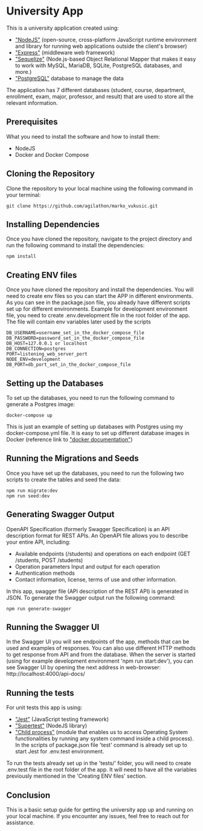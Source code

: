# University App

This is a university application created using:

- ["NodeJS"](https://nodejs.org/en/docs/) (open-source, cross-platform JavaScript runtime environment and library for running web applications outside the client's browser)
- ["Express"](https://expressjs.com) (middleware web framework)
- ["Sequelize"](https://sequelize.org) (Node.js-based Object Relational Mapper that makes it easy to work with MySQL, MariaDB, SQLite, PostgreSQL databases, and more.)
- ["PostgreSQL"](https://www.postgresql.org/docs/) database to manage the data 

The application has 7 different databases (student, course, department, enrollment, exam, major, professor, and result) that are used to store all the relevant information.

## Prerequisites

What you need to install the software and how to install them:

 - NodeJS
 - Docker and Docker Compose

## Cloning the Repository
Clone the repository to your local machine using the following command in your terminal:

    git clone https://github.com/agilathon/marko_vukusic.git

## Installing Dependencies
Once you have cloned the repository, navigate to the project directory and run the following command to install the dependencies:

    npm install

## Creating ENV files
Once you have cloned the repository and install the dependencies. You will need to create env files so you can start the APP in different environments.
As you can see in the package.json file, you already have different scripts set up for different environments.
Example for development environment file, you need to create .env.development file in the root folder of the app. 
The file will contain env variables later used by the scripts

    DB_USERNAME=username_set_in_the_docker_compose_file 
    DB_PASSWORD=password_set_in_the_docker_compose_file 
    DB_HOST=127.0.0.1 or localhost
    DB_CONNECTION=postgres
    PORT=listening_web_server_port
    NODE_ENV=development
    DB_PORT=db_port_set_in_the_docker_compose_file

## Setting up the Databases
To set up the databases, you need to run the following command to generate a Postgres image:

    docker-compose up
This is just an example of setting up databases with Postgres using my docker-compose.yml file. 
It is easy to set up different database images in Docker (reference link to ["docker documentation"](https://docs.docker.com/reference/)) 

## Running the Migrations and Seeds
Once you have set up the databases, you need to run the following two scripts to create the tables and seed the data:

    npm run migrate:dev
    npm run seed:dev
    

## Generating Swagger Output
OpenAPI Specification (formerly Swagger Specification) is an API description format for REST APIs. An OpenAPI file allows you to describe your entire API, including:
 - Available endpoints (/students) and operations on each endpoint (GET /students, POST /students)
 - Operation parameters Input and output for each operation
 - Authentication methods
 - Contact information, license, terms of use and other information.

In this app, swagger file (API description of the REST API) is generated in JSON. 
To generate the Swagger output run the following command:

    npm run generate-swagger
    
    
    
## Running the Swagger UI
In the Swagger UI you will see endpoints of the app, methods that can be used and examples of responses. You can also use different HTTP methods to get response from API and from the database.
When the server is started (using for example development environment 'npm run start:dev'), you can see Swagger UI by opening the next address in web-browser:
    http://localhost:4000/api-docs/

## Running the tests
For unit tests this app is using:
- ["Jest"](https://jestjs.io/docs/getting-started) (JavaScript testing framework)
- ["Supertest"](https://www.npmjs.com/package/supertest) (NodeJS library)
- ["Child process"](https://nodejs.org/api/child_process.html) (module that enables us to access Operating System functionalities by running any system command inside a child process).
In the scripts of package.json file 'test' command is already set up to start Jest for .env.test environment. 

To run the tests already set up in the 'tests/' folder, you will need to create .env.test file in the root folder of the app. It will need to have all the variables previously mentioned in the 'Creating ENV files' section.

## Conclusion
This is a basic setup guide for getting the university app up and running on your local machine. If you encounter any issues, feel free to reach out for assistance.
